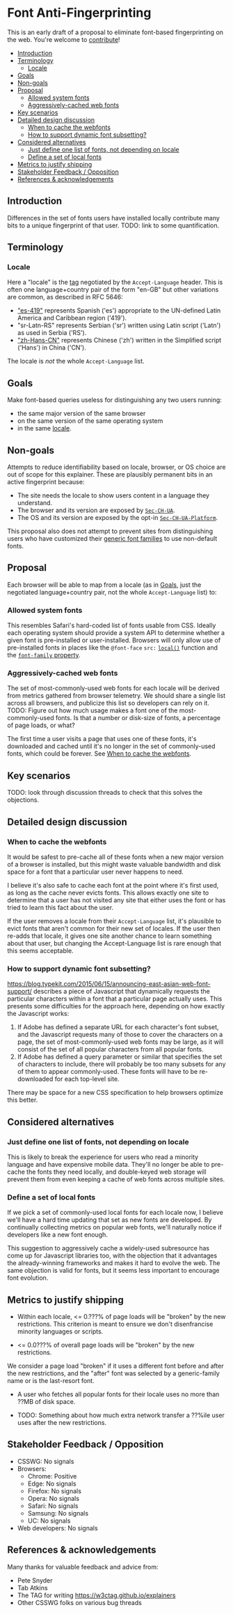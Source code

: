 # Font Anti-Fingerprinting

This is an early draft of a proposal to eliminate font-based fingerprinting on
the web. You're welcome to [contribute](CONTRIBUTING.md)!

<!-- TOC -->

- [Introduction](#introduction)
- [Terminology](#terminology)
  - [Locale](#locale)
- [Goals](#goals)
- [Non-goals](#non-goals)
- [Proposal](#proposal)
  - [Allowed system fonts](#allowed-system-fonts)
  - [Aggressively-cached web fonts](#aggressively-cached-web-fonts)
- [Key scenarios](#key-scenarios)
- [Detailed design discussion](#detailed-design-discussion)
  - [When to cache the webfonts](#when-to-cache-the-webfonts)
  - [How to support dynamic font subsetting?](#how-to-support-dynamic-font-subsetting)
- [Considered alternatives](#considered-alternatives)
  - [Just define one list of fonts, not depending on locale](#just-define-one-list-of-fonts-not-depending-on-locale)
  - [Define a set of local fonts](#define-a-set-of-local-fonts)
- [Metrics to justify shipping](#metrics-to-justify-shipping)
- [Stakeholder Feedback / Opposition](#stakeholder-feedback--opposition)
- [References & acknowledgements](#references--acknowledgements)

<!-- /TOC -->

## Introduction

Differences in the set of fonts users have installed locally contribute many
bits to a unique fingerprint of that user. TODO: link to some quantification.

## Terminology

### Locale

Here a "locale" is the [tag](https://tools.ietf.org/html/rfc5646) negotiated by
the `Accept-Language` header. This is often one language+country pair of the form
"en-GB" but other variations are common, as described in RFC 5646:

* ["es-419"](https://www.iana.org/assignments/lang-tag-apps/es-419) represents
  Spanish ('es') appropriate to the UN-defined Latin America and Caribbean
  region ('419').
* "sr-Latn-RS" represents Serbian ('sr') written using Latin script ('Latn') as
  used in Serbia ('RS').
* ["zh-Hans-CN"](https://www.iana.org/assignments/lang-tag-apps/zh-Hans-CN)
  represents Chinese ('zh') written in the Simplified script ('Hans') in China
  ('CN').

The locale is *not* the whole `Accept-Language` list.

## Goals

Make font-based queries useless for distinguishing any two users running:

* the same major version of the same browser
* on the same version of the same operating system
* in the same [locale](#locale).

## Non-goals

Attempts to reduce identifiability based on locale, browser, or OS choice are
out of scope for this explainer. These are plausibly permanent bits in an active
fingerprint because:

* The site needs the locale to show users content in a language they understand.
* The browser and its version are exposed by
  [`Sec-CH-UA`](https://wicg.github.io/ua-client-hints/#sec-ch-ua).
* The OS and its version are exposed by the opt-in
  [`Sec-CH-UA-Platform`](https://wicg.github.io/ua-client-hints/#sec-ch-platform).

This proposal also does not attempt to prevent sites from distinguishing users
who have customized their [generic font
families](https://drafts.csswg.org/css-fonts-4/#generic-font-families) to use
non-default fonts.

## Proposal

Each browser will be able to map from a locale (as in [Goals](#goals), just the
negotiated language+country pair, not the whole `Accept-Language` list) to:

### Allowed system fonts

This resembles Safari's hard-coded list of fonts usable from CSS. Ideally each
operating system should provide a system API to determine whether a given font
is pre-installed or user-installed. Browsers will only allow use of
pre-installed fonts in places like the `@font-face` `src:`
[`local()`](https://www.w3.org/TR/css-fonts-3/#font-face-name-value) function
and the [`font-family`
property](https://www.w3.org/TR/css-fonts-3/#font-family-prop).

### Aggressively-cached web fonts

The set of most-commonly-used web fonts for each locale will be derived from
metrics gathered from browser telemetry. We should share a single list across
all browsers, and publicize this list so developers can rely on it. TODO: Figure
out how much usage makes a font one of the most-commonly-used fonts. Is that a
number or disk-size of fonts, a percentage of page loads, or what?

The first time a user visits a page that uses one of these fonts, it's
downloaded and cached until it's no longer in the set of commonly-used fonts,
which could be forever. See [When to cache the
webfonts](#when-to-cache-the-webfonts).

## Key scenarios

TODO: look through discussion threads to check that this solves the objections.

## Detailed design discussion

### When to cache the webfonts

It would be safest to pre-cache all of these fonts when a new major version of a
browser is installed, but this might waste valuable bandwidth and disk space for
a font that a particular user never happens to need.

I believe it's also safe to cache each font at the point where it's first used,
as long as the cache never evicts fonts. This allows exactly one site to
determine that a user has not visited any site that either uses the font or has
tried to learn this fact about the user.

If the user removes a locale from their `Accept-Language` list, it's plausible to
evict fonts that aren't common for their new set of locales. If the user then
re-adds that locale, it gives one site another chance to learn something about
that user, but changing the Accept-Language list is rare enough that this seems
acceptable.

### How to support dynamic font subsetting?

https://blog.typekit.com/2015/06/15/announcing-east-asian-web-font-support/
describes a piece of Javascript that dynamically requests the particular
characters within a font that a particular page actually uses. This presents
some difficulties for the approach here, depending on how exactly the Javascript
works:

1. If Adobe has defined a separate URL for each character's font subset, and the
   Javascript requests many of those to cover the characters on a page, the set
   of most-commonly-used web fonts may be large, as it will consist of the set
   of all popular characters from all popular fonts.
2. If Adobe has defined a query parameter or similar that specifies the set of
   characters to include, there will probably be too many subsets for any of
   them to appear commonly-used. These fonts will have to be re-downloaded for
   each top-level site.

There may be space for a new CSS specification to help browsers optimize this
better.

## Considered alternatives

### Just define one list of fonts, not depending on locale

This is likely to break the experience for users who read a minority language
and have expensive mobile data. They'll no longer be able to pre-cache the fonts
they need locally, and double-keyed web storage will prevent them from even
keeping a cache of web fonts across multiple sites.

### Define a set of local fonts

If we pick a set of commonly-used local fonts for each locale now, I believe
we'll have a hard time updating that set as new fonts are developed. By
continually collecting metrics on popular web fonts, we'll naturally notice if
developers like a new font enough.

This suggestion to aggressively cache a widely-used subresource has come up for
Javascript libraries too, with the objection that it advantages the
already-winning frameworks and makes it hard to evolve the web. The same
objection is valid for fonts, but it seems less important to encourage font
evolution.

## Metrics to justify shipping

* Within each locale, <= 0.???% of page loads will be "broken" by the new
  restrictions. This criterion is meant to ensure we don't disenfrancise
  minority languages or scripts.

* <= 0.0???% of overall page loads will be "broken" by the new restrictions.

We consider a page load "broken" if it uses a different font before and after
the new restrictions, and the "after" font was selected by a generic-family name
or is the last-resort font.

* A user who fetches all popular fonts for their locale uses no more than ??MB
  of disk space.

* TODO: Something about how much extra network transfer a ??%ile user uses after the
  new restrictions.

## Stakeholder Feedback / Opposition

* CSSWG: No signals
* Browsers:
  * Chrome: Positive
  * Edge: No signals
  * Firefox: No signals
  * Opera: No signals
  * Safari: No signals
  * Samsung: No signals
  * UC: No signals
* Web developers: No signals

## References & acknowledgements

Many thanks for valuable feedback and advice from:

* Pete Snyder
* Tab Atkins
* The TAG for writing https://w3ctag.github.io/explainers
* Other CSSWG folks on various bug threads
